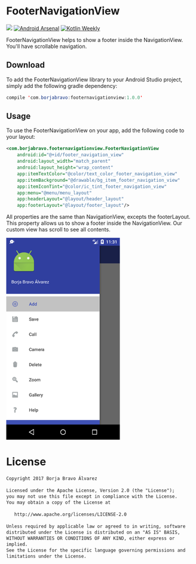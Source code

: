 # FooterNavigationView

[![](https://jitpack.io/v/borjabravo10/FooterNavigationView.svg)](https://jitpack.io/#borjabravo10/FooterNavigationView)
[![Android Arsenal](https://img.shields.io/badge/Android%20Arsenal-FooterNavigationView-green.svg?style=true)](https://android-arsenal.com/details/1/5401)
[![Kotlin Weekly](http://img.shields.io/badge/Kotlin%20Weekly-%2331-2CB3E5.svg?style=flat)](http://us12.campaign-archive1.com/?u=f39692e245b94f7fb693b6d82&id=6605c39b6f&e=[UNIQID])

FooterNavigationView helps to show a footer inside the NavigationView. You'll have scrollable navigation.

## Download
To add the FooterNavigationView library to your Android Studio project, simply add the following gradle dependency:
```java
compile 'com.borjabravo:footernavigationview:1.0.0'
```

## Usage

To use the FooterNavigationView on your app, add the following code to your layout:

```xml
<com.borjabravo.footernavigationview.FooterNavigationView
    android:id="@+id/footer_navigation_view"
    android:layout_width="match_parent"
    android:layout_height="wrap_content"
    app:itemTextColor="@color/text_color_footer_navigation_view"    
    app:itemBackground="@drawable/bg_item_footer_navigation_view"   
    app:itemIconTint="@color/ic_tint_footer_navigation_view"        
    app:menu="@menu/menu_layout"
    app:headerLayout="@layout/header_layout"
    app:footerLayout="@layout/footer_layout"/>
```    
All properties are the same than NavigationView, excepts the footerLayout. This property allows us to show a footer inside the NavigationView. Our custom view has scroll to see all contents.

![FooterNavigationView](FooterNavigationView.png)

License
=======

    Copyright 2017 Borja Bravo Álvarez

    Licensed under the Apache License, Version 2.0 (the "License");
    you may not use this file except in compliance with the License.
    You may obtain a copy of the License at

       http://www.apache.org/licenses/LICENSE-2.0

    Unless required by applicable law or agreed to in writing, software
    distributed under the License is distributed on an "AS IS" BASIS,
    WITHOUT WARRANTIES OR CONDITIONS OF ANY KIND, either express or implied.
    See the License for the specific language governing permissions and
    limitations under the License.
